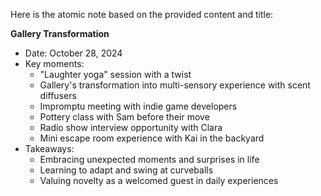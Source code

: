 Here is the atomic note based on the provided content and title:

**Gallery Transformation**

* Date: October 28, 2024
* Key moments:
	+ "Laughter yoga" session with a twist
	+ Gallery's transformation into multi-sensory experience with scent diffusers
	+ Impromptu meeting with indie game developers
	+ Pottery class with Sam before their move
	+ Radio show interview opportunity with Clara
	+ Mini escape room experience with Kai in the backyard
* Takeaways:
	+ Embracing unexpected moments and surprises in life
	+ Learning to adapt and swing at curveballs
	+ Valuing novelty as a welcomed guest in daily experiences